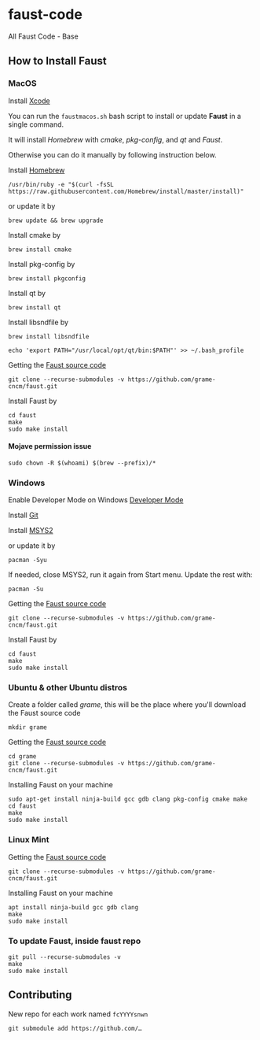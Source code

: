 # faust-code

All Faust Code - Base

## How to Install Faust

### MacOS

Install [Xcode](https://apps.apple.com/it/app/xcode/id497799835?mt=12)

You can run the `faustmacos.sh` bash script to install or update **Faust** in a single command.

It will install *Homebrew* with *cmake*, *pkg-config*, and *qt* and *Faust*.

Otherwise you can do it manually by following instruction below.

Install [Homebrew](https://brew.sh)

`/usr/bin/ruby -e "$(curl -fsSL https://raw.githubusercontent.com/Homebrew/install/master/install)"`

or update it by

`brew update && brew upgrade`

Install cmake by

`brew install cmake`

Install pkg-config by

`brew install pkgconfig`

Install qt by

`brew install qt`

Install libsndfile by

`brew install libsndfile`

`echo 'export PATH="/usr/local/opt/qt/bin:$PATH"' >> ~/.bash_profile`

Getting the [Faust source code](https://github.com/grame-cncm/faust)

```
git clone --recurse-submodules -v https://github.com/grame-cncm/faust.git
```

Install Faust by

```
cd faust
make
sudo make install
```

#### Mojave permission issue

```
sudo chown -R $(whoami) $(brew --prefix)/*
```

### Windows

Enable Developer Mode on Windows [Developer Mode](https://www.windowscentral.com/how-install-bash-shell-command-line-windows-10)

Install [Git](https://desktop.github.com)

Install [MSYS2](http://www.msys2.org)

or update it by

```
pacman -Syu
```

If needed, close MSYS2, run it again from Start menu. Update the rest with:

```
pacman -Su
```

Getting the [Faust source code](https://github.com/grame-cncm/faust)

```
git clone --recurse-submodules -v https://github.com/grame-cncm/faust.git
```

Install Faust by

```
cd faust
make
sudo make install
```
### Ubuntu & other Ubuntu distros

Create a folder called _grame_, this will be the place where you'll download the Faust source code
```
mkdir grame
```
Getting the [Faust source code](https://github.com/grame-cncm/faust)
```
cd grame
git clone --recurse-submodules -v https://github.com/grame-cncm/faust.git
```
Installing Faust on your machine
```
sudo apt-get install ninja-build gcc gdb clang pkg-config cmake make
cd faust
make
sudo make install
```
### Linux Mint

Getting the [Faust source code](https://github.com/grame-cncm/faust)
```
git clone --recurse-submodules -v https://github.com/grame-cncm/faust.git
```
Installing Faust on your machine
```
apt install ninja-build gcc gdb clang
make
sudo make install
```

### To update Faust, inside faust repo

```
git pull --recurse-submodules -v
make
sudo make install
```

## Contributing

New repo for each work named `fcYYYYsnwn`

`git submodule add https://github.com/…`
